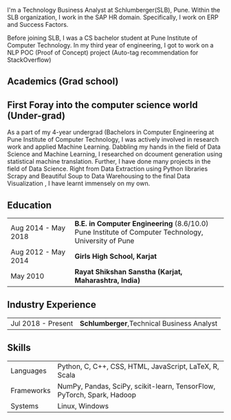 I'm a Technology Business Analyst at Schlumberger(SLB), Pune. Within the SLB organization, I work in the SAP HR domain. Specifically, I work on ERP and Success Factors.

Before joining SLB, I was a CS bachelor student at Pune Institute of Computer Technology.  In my third year of engineering, I got to work on a NLP POC (Proof of Concept) project (Auto-tag recommendation for StackOverflow) 


<h2>Academics (Grad school)</h2>

<h2>First Foray into the computer science world (Under-grad)</h2>

As a part of my 4-year undergrad (Bachelors in Computer Engineering at Pune Institute of Computer Technology, I was actively involved in research work and applied Machine Learning. Dabbling my hands in the field of Data Science and Machine Learning, I researched on dcoument generation using statistical machine translation. Further, I have done many projects in the field of Data Science. Right from Data Extraction using Python libraries Scrapy and Beautiful Soup to Data Warehousing to the final Data Visualization , I have learnt immensely on my own. 

## <i class="fa fa-chevron-right"></i> Education

<table class="table table-hover">
 
  <tr>
    <td class="col-md-3">Aug 2014 - May 2018</td>
    <td>
        <strong>B.E. in Computer Engineering</strong>
        (8.6/10.0)
        <br>
     Pune Institute of Computer Technology, University of Pune
    </td>
  </tr>
  <tr>
    <td class="col-md-3">Aug 2012 - May 2014</td>
    <td>
        <strong>Girls High School, Karjat</strong>
    </td>
  </tr>
  <tr>
    <td class="col-md-3">May 2010</td>
    <td>
      <strong>Rayat Shikshan Sanstha (Karjat, Maharashtra, India)</strong>
    </td>
  </tr>
</table>

## <i class="fa fa-chevron-right"></i> Industry Experience
<table class="table table-hover">
<tr>
  <td class='col-md-3'>Jul 2018 - Present</td>
  <td><strong>Schlumberger</strong>,Technical Business Analyst</td>
</tr>
</table>



## <i class="fa fa-chevron-right"></i> Skills
<table class="table table-hover">
<tr>
  <td class='col-md-2'>Languages</td>
  <td markdown="1">
Python, C, C++, CSS, HTML, JavaScript, LaTeX, R, Scala
  </td>
</tr>
<tr>
  <td class='col-md-2'>Frameworks</td>
  <td markdown="1">
 NumPy, Pandas, SciPy, scikit-learn, TensorFlow, PyTorch, Spark, Hadoop
  </td>
</tr>
<tr>
  <td class='col-md-2'>Systems</td>
  <td markdown="1">
Linux, Windows
  </td>
</tr>
</table>


